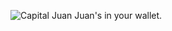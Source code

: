 ![Capital Juan](https://github.com/ericmdai/CapitalJuan/blob/master/assets/branding/logo1.png "Capital Juan Logo")
Juan's in your wallet.
